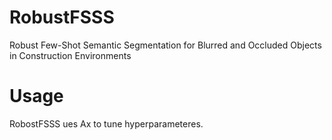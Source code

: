 # RobustFSSS
Robust Few-Shot Semantic Segmentation for Blurred and Occluded Objects in Construction Environments


# Usage
RobostFSSS ues Ax to tune hyperparameteres.
